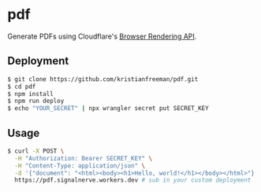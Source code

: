 # pdf

Generate PDFs using Cloudflare's [Browser Rendering API](https://developers.cloudflare.com/browser-rendering/).

## Deployment

```bash
$ git clone https://github.com/kristianfreeman/pdf.git
$ cd pdf
$ npm install
$ npm run deploy
$ echo "YOUR_SECRET" | npx wrangler secret put SECRET_KEY
```

## Usage

```bash
$ curl -X POST \
  -H "Authorization: Bearer SECRET_KEY" \
  -H "Content-Type: application/json" \
  -d '{"document": "<html><body><h1>Hello, world!</h1></body></html>"}' \
  https://pdf.signalnerve.workers.dev # sub in your custom deployment
```
